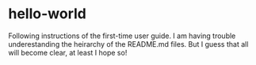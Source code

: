 # hello-world
Following instructions of the first-time user guide.
I am having trouble underestanding the heirarchy of the README.md files.
But I guess that all will become clear, at least I hope so!
